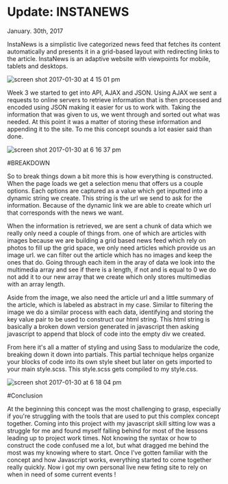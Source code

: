 # Update: INSTANEWS
January. 30th, 2017

InstaNews is a simplistic live categorized news feed that fetches its content automatically and presents it in a grid-based layout with redirecting links to the article. InstaNews is an adaptive website with viewpoints for mobile, tablets and desktops.

![screen shot 2017-01-30 at 4 15 01 pm](https://cloud.githubusercontent.com/assets/24995518/22447973/d7be34a6-e70a-11e6-9230-4f762d3c19d2.png)

Week 3 we started to get into API, AJAX and JSON. Using AJAX we sent a requests to online servers to retrieve information that is then processed and encoded using JSON making it easier for us to work with. Taking the information that was given to us, we went through and sorted out what was needed. At this point it was a matter of storing these information and appending it to the site. To me this concept sounds a lot easier said than done.

![screen shot 2017-01-30 at 6 16 37 pm](https://cloud.githubusercontent.com/assets/24995518/22449966/46cb07ae-e718-11e6-83df-314cf8d39c14.png)


#BREAKDOWN

So to break things down a bit more this is how everything is constructed. When the page loads we get a selection menu that offers us a couple options. Each options are captured as a value which get inputted into a dynamic string we create. This string is the url we send to ask for the information. Because of the dynamic link we are able to create which url that corresponds with the news we want.

When the information is retrieved, we are sent a chunk of data which we really only need a couple of things from. one of which are articles with images because we are building a grid based news feed which rely on photos to fill up the grid space, we only need articles which provide us an image url. we can filter out the article which has no images and keep the ones that do. Going through each item in the aray of data we look into the multimedia array and see if there is a length, if not and is equal to 0 we do not add it to our new array that we create which only stores multimedias with an array length. 

Aside from the image, we also need the article url and a little summary of the article, which is labeled as abstract in my case. Similar to filtering the image we do a similar process with each data, identifying and storing the key value pair to be used to construct our html string. This html string is basically a broken down version generated in javascript then asking javascript to append that block of code into the empty div we created.

From here it's all a matter of styling and using Sass to modularize the code, breaking down it down into partials. This partial technique helps organize your blocks of code into its own style sheet but later on gets imported to your main style.scss. This style.scss gets compiled to my style.css.

![screen shot 2017-01-30 at 6 18 04 pm](https://cloud.githubusercontent.com/assets/24995518/22449992/7b83ab36-e718-11e6-8cf8-78f021d9a22d.png)

#Conclusion

At the beginning this concept was the most challenging to grasp, especially if you're struggling with the tools that are used to put this complex concept together. Coming into this project with my javascript skill sitting low was a struggle for me and found myself falling behind for most of the lessons leading up to project work times. Not knowing the syntax or how to construct the code confused me a lot, but what dragged me behind the most was my knowing where to start. Once I've gotten familiar with the concept and how Javascript works, everything started to come together really quickly. Now i got my own personal live new feting site to rely on when in need of some current events !



